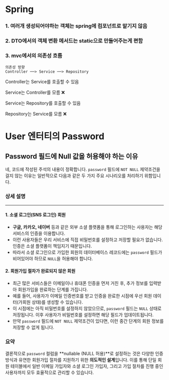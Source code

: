 
# Spring

### 1. 여러개 생성되어야하는 객체는 spring에 컴포넌트로 맡기지 않음

### 2. DTO에서의 객체 변환 메서드는 static으로 만들어주는게 편함


### 3. mvc에서의 의존성 흐름

```
의존성 방향
Controller ──> Service ──> Repository

```

Controller는 Service를 호출할 수 있음

Service는 Controller를 모름 ❌

Service는 Repository를 호출할 수 있음

Repository는 Service를 모름 ❌


# User 엔터티의 Password

## Password 필드에 Null 값을 허용해야 하는 이유

네, 코드에 작성된 주석의 내용이 정확합니다. `password` 필드에 `NOT NULL` 제약조건을 걸지 않는 이유는 일반적으로 다음과 같은 두 가지 주요 시나리오를 처리하기 위함입니다.



### 상세 설명

---

#### 1. **소셜 로그인(SNS 로그인) 회원**

* **구글, 카카오, 네이버** 등과 같은 외부 소셜 플랫폼을 통해 로그인하는 사용자는 해당 서비스의 인증을 이용합니다.
* 이런 사용자들은 우리 서비스에 직접 비밀번호를 설정하고 저장할 필요가 없습니다. 인증은 소셜 플랫폼이 책임지기 때문입니다.
* 따라서 소셜 로그인으로 가입한 회원의 데이터베이스 레코드에는 `password` 필드가 비어있어야 하므로 `NULL`을 허용해야 합니다.

#### 2. **회원가입 절차가 완료되지 않은 회원**

* 최근 많은 서비스들은 이메일이나 휴대폰 인증을 먼저 거친 후, 추가 정보를 입력받아 회원가입을 완료하는 단계를 가집니다.
* 예를 들어, 사용자가 이메일 인증번호를 받고 인증을 완료한 시점에 우선 회원 데이터(가회원 상태)를 생성할 수 있습니다.
* 이 시점에는 아직 비밀번호를 설정하지 않았으므로, `password` 필드는 `NULL` 상태로 저장됩니다. 이후 사용자가 비밀번호를 설정하면 해당 필드가 업데이트됩니다.
* 만약 `password` 필드에 `NOT NULL` 제약조건이 있다면, 이런 중간 단계의 회원 정보를 저장할 수 없게 됩니다.

### 요약

결론적으로 `password` 컬럼을 **nullable (NULL 허용)**로 설정하는 것은 다양한 인증 방식과 유연한 회원가입 절차를 지원하기 위한 **의도적인 설계**입니다. 이를 통해 단일 회원 테이블에서 일반 이메일 가입자와 소셜 로그인 가입자, 그리고 가입 절차를 진행 중인 사용자까지 모두 효율적으로 관리할 수 있습니다.







